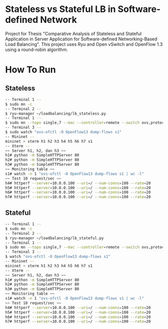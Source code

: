 # Stateless vs Stateful LB in Software-defined Network

Project for Thesis "Comparative Analysis of Stateless and Stateful Application in Server Application for Software-defined Networking-Based Load Balancing". This project uses Ryu and Open vSwitch and OpenFlow 1.3 using a round-robin algorithm.

# How To Run

## Stateless

```bash
-- Terminal 1 --
$ sudo mn -c
-- Terminal 2 --
$ ryu-manager ~/loadbalancing/lb_stateless.py
-- Terminal 1 --
$ sudo mn --topo single,7 --mac --controller=remote --switch ovs,protocols=OpenFlow13
-- Terminal 3 --
$ sudo watch "ovs-ofctl -O OpenFlow13 dump-flows s1"
-- Mininet --
mininet > xterm h1 h2 h3 h4 h5 h6 h7 s1
-- Xterm --
~~ Server h1, h2, dan h3 ~~
h1# python -m SimpleHTTPServer 80
h2# python -m SimpleHTTPServer 80
h3# python -m SimpleHTTPServer 80
~~ Monitoring table ~~
s1# watch -n 1 "ovs-ofctl -O OpenFlow13 dump-flows s1 | wc -l"
~~ Test 10 request/sec ~~
h4# httperf --server=10.0.0.100 --uri=/ --num-conns=100 --rate=20
h5# httperf --server=10.0.0.100 --uri=/ --num-conns=100 --rate=20
h6# httperf --server=10.0.0.100 --uri=/ --num-conns=100 --rate=20
h7# httperf --server=10.0.0.100 --uri=/ --num-conns=100 --rate=20
```

## Stateful

```bash
-- Terminal 1 --
$ sudo mn -c
-- Terminal 2 --
$ ryu-manager ~/loadbalancing/lb_stateful.py
-- Terminal 1 --
$ sudo mn --topo single,7 --mac --controller=remote --switch ovs,protocols=OpenFlow13
-- Terminal 3 --
$ watch "ovs-ofctl -O OpenFlow13 dump-flows s1"
-- Mininet --
mininet > xterm h1 h2 h3 h4 h5 h6 h7 s1
-- Xterm --
~~ Server h1, h2, dan h3 ~~
h1# python -m SimpleHTTPServer 80
h2# python -m SimpleHTTPServer 80
h3# python -m SimpleHTTPServer 80
~~ Monitoring table ~~
s1# watch -n 1 "ovs-ofctl -O OpenFlow13 dump-flows s1 | wc -l"
~~ Test 10 request/sec ~~
h4# httperf --server=10.0.0.100 --uri=/ --num-conns=100 --rate=20
h5# httperf --server=10.0.0.100 --uri=/ --num-conns=100 --rate=20
h6# httperf --server=10.0.0.100 --uri=/ --num-conns=100 --rate=20
h7# httperf --server=10.0.0.100 --uri=/ --num-conns=100 --rate=20
```
